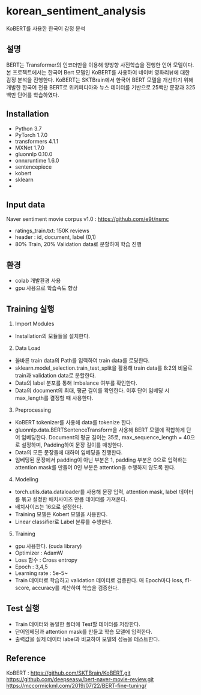 # korean_sentiment_analysis
KoBERT를 사용한 한국어 감정 분석 

## 설명
BERT는 Transformer의 인코더만을 이용해 양방향 사전학습을 진행한 언어 모델이다.
본 프로젝트에서는 한국어 Bert 모델인 KoBERT를 사용하여 네이버 영화리뷰에 대한 감정 분석을 진행한다. 
KoBERT는 SKTBrain에서 한국어 BERT 모델을 개선하기 위해 개발한 한국어 전용 BERT로 위키피디아와 뉴스 데이터를 기반으로 25백만 문장과 325백만 단어를 학습하였다. 

## Installation
- Python 3.7
- PyTorch 1.7.0
- transformers 4.1.1
- MXNet 1.7.0
- gluonnlp 0.10.0
- onnxruntime 1.6.0
- sentencepiece 
- kobert
- sklearn
- 

## Input data
Naver sentiment movie corpus v1.0 : https://github.com/e9t/nsmc
- ratings_train.txt: 150K reviews
- header : id, document, label (0,1)
- 80% Train, 20% Validation data로 분할하여 학습 진행

## 환경
- colab 개발환경 사용
- gpu 사용으로 학습속도 향상

## Training 실행
1. Import Modules
 - Installation의 모듈들을 설치한다.
2. Data Load
 - 올바른 train data의 Path를 입력하여 train data를 로딩한다.
 - sklearn.model_selection.train_test_split을 활용해 train data를 8:2의 비율로 train과 validation data로 분할한다.
 - Data의 label 분포를 통해 Imbalance 여부를 확인한다.
 - Data의 document의 최대, 평균 길이를 확인한다. 이후 단어 임베딩 시 max_length를 결정할 때 사용한다.
 
3. Preprocessing
 - KoBERT tokenizer를 사용해 data를 tokenize 한다.
 - gluonnlp.data.BERTSentenceTransform을 사용해 BERT 모델에 적합하게 단어 임베딩한다. Document의 평균 길이는 35로, max_sequence_length = 40으로 설정하며, Padding하여 문장 길이를 매칭한다.
 - Data의 모든 문장들에 대하여 임베딩을 진행한다.
 - 임베딩된 문장에서 padding이 아닌 부분은 1, padding 부분은 0으로 입력하는 attention mask를 만들어 0인 부분은 attention을 수행하지 않도록 한다.
 
4. Modeling
 - torch.utils.data.dataloader를 사용해 문장 입력, attention mask, label 데이터를 묶고 설정한 배치사이즈 만큼 데이터를 가져온다.
 - 배치사이즈는 16으로 설정한다.
 - Training 모델은 Kobert 모델을 사용한다.
 - Linear classifier로 Label 분류를 수행한다. 

5. Training
 - gpu 사용한다. (cuda library)
 - Optimizer : AdamW
 - Loss 함수 : Cross entropy
 - Epoch : 3,4,5 
 - Learning rate : 5e-5~
 - Train 데이터로 학습하고 validation 데이터로 검증한다. 매 Epoch마다 loss, f1-score, accuracy를 계산하여 학습을 검증한다.

## Test 실행
- Train 데이터와 동일한 폴더에 Test할 데이터를 저장한다.
- 단어임베딩과 attention mask를 만들고 학습 모델에 입력한다.
- 출력값을 실제 데이터 label과 비교하여 모델의 성능을 테스트한다. 

## Reference
KoBERT : https://github.com/SKTBrain/KoBERT.git
https://github.com/deepseasw/bert-naver-movie-review.git
https://mccormickml.com/2019/07/22/BERT-fine-tuning/
